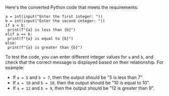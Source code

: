 Here's the converted Python code that meets the requirements:
```
a = int(input("Enter the first integer: "))
b = int(input("Enter the second integer: "))
if a < b:
 print(f"{a} is less than {b}")
elif a == b:
 print(f"{a} is equal to {b}")
else:
 print(f"{a} is greater than {b}")
```
To test the code, you can enter different integer values for `a` and `b`, and check that the correct message is displayed based on their relationship. For example:
- If `a = 5` and `b = 7`, then the output should be "5 is less than 7".
- If `a = 10` and `b = 10`, then the output should be "10 is equal to 10".
- If `a = 12` and `b = 9`, then the output should be "12 is greater than 9".

